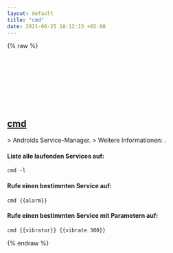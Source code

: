 ```yaml
---
layout: default
title: "cmd"
date: 2021-06-25 18:12:13 +02:00
---
```

{% raw %}
<h2 id="cmd">
  <a href="/de/android/cmd.html">cmd</a> <a href="#cmd"><svg class="icon">
    <use href="/assets/images/unicode_sprite.svg#link" />
  </svg></a>
</h2>
> Androids Service-Manager.
> Weitere Informationen: <https://cs.android.com/android/platform/superproject/+/master:frameworks/native/cmds/cmd/>.

#### Liste alle laufenden Services auf:
```shell
cmd -l
```
#### Rufe einen bestimmten Service auf:
```shell
cmd {{alarm}}
```
#### Rufe einen bestimmten Service mit Parametern auf:
```shell
cmd {{vibrator}} {{vibrate 300}}
```
{% endraw %}